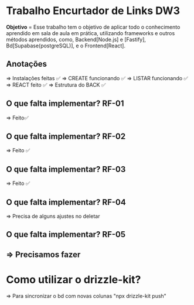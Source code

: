 # Trabalho Encurtador de Links DW3
**Objetivo** = Esse trabalho tem o objetivo de aplicar todo o conhecimento aprendido em sala de aula em prática, utilizando frameworks e outros métodos aprendidos, como, Backend[Node.js] e [Fastify], Bd[Supabase(postgreSQL)], e o Frontend[React].



## Anotações 
=> Instalações feitas ✅
=> CREATE funcionando ✅
=> LISTAR funcionando ✅
=> REACT feito ✅
=> Estrutura do BACK ✅

## O que falta implementar? RF-01
=>  Feito✅

## O que falta implementar? RF-02
=> Feito ✅

## O que falta implementar? RF-03
=> Feito ✅

## O que falta implementar? RF-04
=> Precisa de alguns ajustes no deletar

## O que falta implementar? RF-05
=> Precisamos fazer 
--------------------------------------------------------

# Como utilizar o drizzle-kit?
=> Para sincronizar o bd com novas colunas 
"npx drizzle-kit push"
